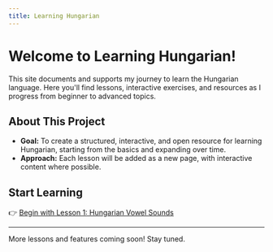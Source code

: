 ```yaml
---
title: Learning Hungarian
---
```


# Welcome to Learning Hungarian!

This site documents and supports my journey to learn the Hungarian language. Here you'll find lessons, interactive exercises, and resources as I progress from beginner to advanced topics.

## About This Project
- **Goal:** To create a structured, interactive, and open resource for learning Hungarian, starting from the basics and expanding over time.
- **Approach:** Each lesson will be added as a new page, with interactive content where possible.

## Start Learning

👉 [Begin with Lesson 1: Hungarian Vowel Sounds](docs/vowelsounds.html)

---

More lessons and features coming soon! Stay tuned.


